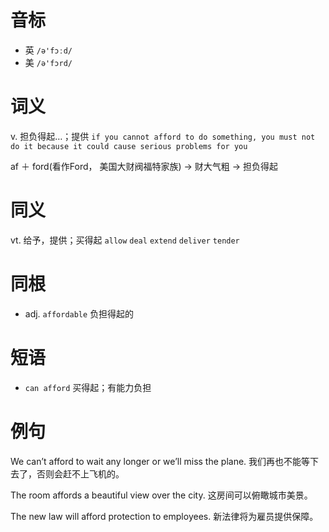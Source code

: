 # 音标

- 英 `/ə'fɔːd/`
- 美 `/ə'fɔrd/`

# 词义

v. 担负得起…；提供
`if you cannot afford to do something, you must not do it because it could cause serious problems for you`



af ＋ ford(看作Ford， 美国大财阀福特家族) → 财大气粗 → 担负得起

# 同义

vt. 给予，提供；买得起
`allow` `deal` `extend` `deliver` `tender`

# 同根

- adj. `affordable` 负担得起的

# 短语

- `can afford` 买得起；有能力负担

# 例句

We can’t afford to wait any longer or we’ll miss the plane.
我们再也不能等下去了，否则会赶不上飞机的。

The room affords a beautiful view over the city.
这房间可以俯瞰城市美景。

The new law will afford protection to employees.
新法律将为雇员提供保障。


